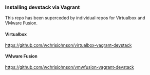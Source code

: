### Installing devstack via Vagrant

This repo has been superceded by individual repos for Virtualbox and VMware Fusion.

#### Virtualbox
https://github.com/wchrisjohnson/virtualbox-vagrant-devstack

#### VMware Fusion
https://github.com/wchrisjohnson/vmwfusion-vagrant-devstack
